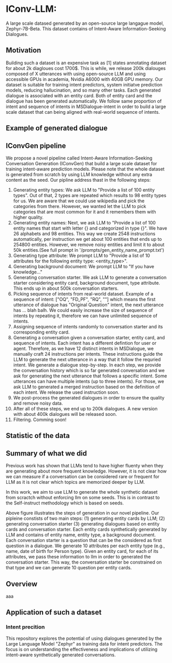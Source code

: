 # IConv-LLM:
A large scale datased generated by an open-source large langague model, Zephyr-7B-Beta. This dataset contains of Intent-Aware Information-Seeking Dialogues.

## Motivation 
Building such a dataset is an expensive task as [1] states annotating dataset for about 2k diagloues cost 1700$.  This is while, we release 200k dialouges composed of X utterances with using open-source LLM and using accessible GPUs in academia, Nvidia A6000 with 40GB GPU memory. Our dataset is suitable for training intent predictors, system initiatve prediction models, reducing hallucination, and so many other tasks. Each generated dialogue is associated with an entity card. Both of entity card and the dialogue has been generated automatically. We follow same proportion of intent and sequence of intents in MSDialogue-intent in order to build a large scale dataset that can being aligned with real-world sequence of intents.

## Example of generated dialogue

## IConvGen pipeline
We propose a novel pipeline called Intent-Aware Information-Seeking Conversation Generation (IConvGen) that build a large scale dataset for training intent-aware prediction models. Please note that the whole dataset is generated  from scratch by using LLM knowledge without any extra content as the seed. Our pipline address thast in the following steps:

1. Generating entity types: We ask LLM to "Provide a list of 100 entity types". Out of that, 2 types are repeated which results to 98 entity types for us. We are aware that we could use wikipedia and pick the categories from there. However, we wanted let the LLM to pick categories that are most common for it and it remembers them with higher quality.
2. Generating entity names: Next, we ask LLM to "Provide a list of 100 entity names that start with letter {} and categorized in type {}". We have 26 alphabets and 98 entities. This way we create 2548 instructions automatically, per instruction we get about 100 entities that ends up to 254800 entities. However, we remove noisy entities and limit it to about 50k entities.(See full prompt in '/prompts/gen_entity_name_prompt.txt')
3. Generating type attribute: We prompt LLM to "Provide a list of 10 attributes for the following entity type: <entity_type>".
4. Generating background document: We prompt LLM to "If you have knowledge..."
5. Generating conversation starter.  We ask LLM to generate a conversation starter considering entity card, background document, type attribute. This ends up in about 500k conversation starters.
6. Picking sequence of intents from real-world dataset. Example of a sequence of intent: ["OQ", "FD_PF", "RQ", ""] which means the first utterance of dialogue has "Original Question" intent, the next utterance has ... blah balh. We could easily increase the size of sequence of intents by repeating it, therefore we can have unlimited sequence of intents.
7. Assigning sequence of intents randomly to conversation starter and its corresponding entity card.
8. Generating a conversation given a conversation starter, entity card, and sequence of intents. Each intent has a different defintion for user or agent. Therefore, as we have 12 distinct intents in MSDialogue, we manually craft 24 instructions per intents. These instructions guide the LLM to generate the next utterance in a way that it follow the requried intent. We generate a dialogue step-by-step. In each step, we provide the conversation history which is so far generated conversation and we ask for generating the next utterance that follows a specific intent. Some utterances can have multiple intents (up to three intents). For those, we ask LLM to generated a merged instruction based on the definition of each intent. We release the used instruction soon.
9. We post-process the generated dialogues in order to ensure the quality and remove noisy data.
10. After all of these steps, we end up to 200k dialogues. A new version with about 400k dialogues will be released soon.
11. Filtering. Comming soon!

## Statistic of the data

## Summary of what we did
Previous work has shown that LLMs tend to have higher fluenty when they are generating about more frequent knowledge. However, it is not clear how we can measure if a conversation can be considered rare or frequent for LLM as it is not clear which topics are memorized deeper by LLM. 

In this work, we aim to use LLM to generate the whole synthetic dataset from scractch without enforcing llm on some seeds. This is in contrast to the Self-instruct methodology which is based on seeds.

Above figure illustrates the steps of generation in our novel pipeline. Our pipleine constists of two main steps: (1) generating entity cards by LLM; (2) generating conversation starter (3) generating dialogues based on entity cards and conversation starter. Each entity cards synthetically generated by LLM and contains of entity name, entity type, a background document. Each conversation starter is a question that can be the considered as first question in a dialogue. We generate 10 attributes per each entity type (e.g., name, date of birth for Person type). Given an entity card, for each of its attributes, we pass these information to llm in order to generated the conversation starter. This way, the conversation starter be constrained on that type and we can generate 10 question per entity cards. 


## Overview
aaa

## Application of such a dataset
### Intent precition
This repository explores the potential of using dialogues generated by the Large Language Model "Zephyr" as training data for intent predictors. The focus is on understanding the effectiveness and implications of utilizing intent-aware synthetically generated conversations.

